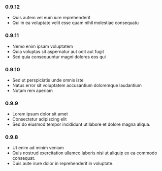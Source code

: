 ### 0.9.12
* Quis autem vel eum iure reprehenderit 
* Qui in ea voluptate velit esse quam nihil molestiae consequatu
### 0.9.11
* Nemo enim ipsam voluptatem 
* Quia voluptas sit aspernatur aut odit aut fugit
* Sed quia consequuntur magni dolores eos qui 
### 0.9.10
* Sed ut perspiciatis unde omnis iste
* Natus error sit voluptatem accusantium doloremque laudantium
* Notam rem aperiam


### 0.9.9

* Lorem ipsum dolor sit amet
* Consectetur adipiscing elit
* Sed do eiusmod tempor incididunt ut labore et dolore magna aliqua. 


### 0.9.8
* Ut enim ad minim veniam
* Quis nostrud exercitation ullamco laboris nisi ut aliquip ex ea commodo consequat. 
* Duis aute irure dolor in reprehenderit in voluptate.